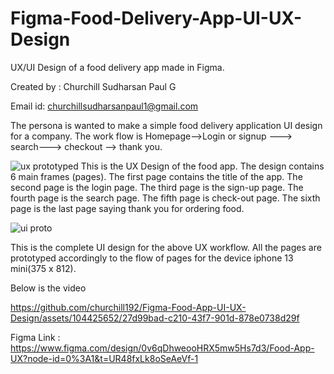 # Figma-Food-Delivery-App-UI-UX-Design

UX/UI Design of a food delivery app made in Figma.

Created by : Churchill Sudharsan Paul G

Email id: churchillsudharsanpaul1@gmail.com

The persona is wanted to make a simple food delivery application UI design for a company.
The work flow is Homepage-->Login or signup ---> search---> checkout --> thank you.

![ux prototyped ](https://github.com/churchill192/Figma-Food-App-UI-UX-Design/assets/104425652/92618794-abff-4b20-b27e-ea07dc8279e0)
This is the UX Design of the food app. The design contains 6 main frames (pages).
The first page contains the title of the app.
The second page is the login page.
The third page is the sign-up page.
The fourth page is the search page.
The fifth page is check-out page.
The sixth page is the last page saying thank you for ordering food.


![ui proto](https://github.com/churchill192/Figma-Food-App-UI-UX-Design/assets/104425652/718f8811-1cc4-485a-a1b0-57bfb296d6b5)


This is the complete UI design for the above UX workflow.
All the pages are prototyped accordingly to the flow of pages for the device iphone 13 mini(375 x 812).

Below is the video

https://github.com/churchill192/Figma-Food-App-UI-UX-Design/assets/104425652/27d99bad-c210-43f7-901d-878e0738d29f

Figma Link : https://www.figma.com/design/0v6qDhweooHRX5mw5Hs7d3/Food-App-UX?node-id=0%3A1&t=UR48fxLk8oSeAeVf-1



